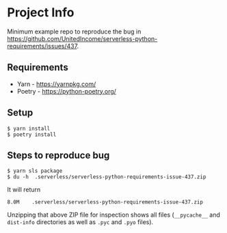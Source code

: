 Project Info
============

Minimum example repo to reproduce the bug in https://github.com/UnitedIncome/serverless-python-requirements/issues/437.


Requirements
------------
* Yarn - https://yarnpkg.com/
* Poetry - https://python-poetry.org/


Setup
-----

```
$ yarn install
$ poetry install
```


Steps to reproduce bug
----------------------

```
$ yarn sls package
$ du -h  .serverless/serverless-python-requirements-issue-437.zip
```

It will return
```
8.0M	.serverless/serverless-python-requirements-issue-437.zip
```

Unzipping that above ZIP file for inspection shows all files (`__pycache__` and `dist-info` directories as well as `.pyc` and `.pyo` files).
